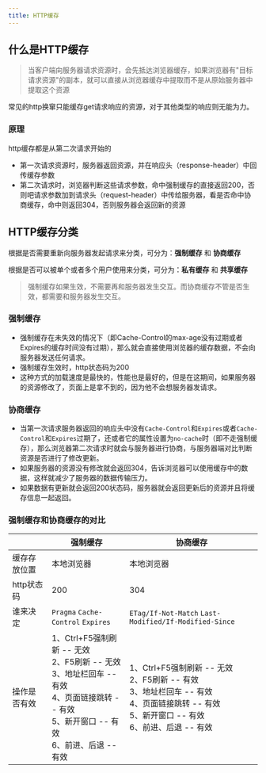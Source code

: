 ```yaml
---
title: HTTP缓存
---
```

## 什么是HTTP缓存
> 当客户端向服务器请求资源时，会先抵达浏览器缓存，如果浏览器有"目标请求资源"的副本，就可以直接从浏览器缓存中提取而不是从原始服务器中提取这个资源

常见的http换窜只能缓存get请求响应的资源，对于其他类型的响应则无能为力。
### 原理
http缓存都是从第二次请求开始的
* 第一次请求资源时，服务器返回资源，并在响应头（response-header）中回传缓存参数
* 第二次请求时，浏览器判断这些请求参数，命中强制缓存的直接返回200，否则吧请求参数加到请求头（request-header）中传给服务器，看是否命中协商缓存，命中则返回304，否则服务器会返回新的资源


## HTTP缓存分类

根据是否需要重新向服务器发起请求来分类，可分为：**强制缓存** 和 **协商缓存**

根据是否可以被单个或者多个用户使用来分类，可分为：**私有缓存** 和 **共享缓存**

> 强制缓存如果生效，不需要再和服务器发生交互。而协商缓存不管是否生效，都需要和服务器发生交互。

### **强制缓存**
* 强制缓存在未失效的情况下（即Cache-Control的max-age没有过期或者Expires的缓存时间没有过期），那么就会直接使用浏览器的缓存数据，不会向服务器发送任何请求。
* 强制缓存生效时，http状态码为200
* 这种方式的加载速度是最快的，性能也是最好的，但是在这期间，如果服务器的资源修改了，页面上是拿不到的，因为他不会想服务器发请求。

### **协商缓存**
* 当第一次请求服务器返回的响应头中没有`Cache-Control`和`Expires`或者`Cache-Control`和`Expires`过期了，还或者它的属性设置为`no-cache`时（即不走强制缓存），那么浏览器第二次请求时就会与服务器进行协商，与服务器端对比判断资源是否进行了修改更新。
* 如果服务器的资源没有修改就会返回304，告诉浏览器可以使用缓存中的数据，这样就减少了服务器的数据传输压力。
* 如果数据有更新就会返回200状态码，服务器就会返回更新后的资源并且将缓存信息一起返回。

### **强制缓存和协商缓存的对比**
 |   | 强制缓存 | 协商缓存 |
| -- | -- | -- |
| 缓存存放位置 | 本地浏览器 | 本地浏览器 |
| http状态码 | 200 | 304 |
| 谁来决定 | `Pragma` `Cache-Control` `Expires` | `ETag/If-Not-Match` `Last-Modified/If-Modified-Since` |
| 操作是否有效| 1、Ctrl+F5强制刷新 -- 无效</br>2、F5刷新 -- 无效</br>3、地址栏回车 -- 有效</br>4、页面链接跳转 -- 有效</br>5、新开窗口 -- 有效</br>6、前进、后退 -- 有效 | 1、Ctrl+F5强制刷新 -- 无效</br>2、F5刷新 -- 有效</br>3、地址栏回车 -- 有效</br>4、页面链接跳转 -- 有效</br>5、新开窗口 -- 有效</br>6、前进、后退 -- 有效 |
